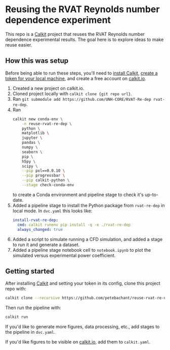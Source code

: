 # Reusing the RVAT Reynolds number dependence experiment

This repo is a
[Calkit](https://github.com/calkit/calkit)
project that
reuses the RVAT Reynolds number dependence experimental results.
The goal here is to explore ideas to make reuse easier.

## How this was setup

Before being able to run these steps,
you'll need to
[install Calkit](https://github.com/calkit/calkit?tab=readme-ov-file#installation),
[create a token for your local machine](https://github.com/calkit/calkit?tab=readme-ov-file#cloud-integration),
and create a free account on [calkit.io](https://calkit.io).

1. Created a new project on calkit.io.
1. Cloned project locally with `calkit clone {git repo url}`.
1. Ran `git submodule add https://github.com/UNH-CORE/RVAT-Re-dep rvat-re-dep`.
1. Ran
    ```sh
    calkit new conda-env \
        -n reuse-rvat-re-dep \
        python \
        matplotlib \
        jupyter \
        pandas \
        numpy \
        seaborn \
        pip \
        h5py \
        scipy \
        --pip pxl==0.0.10 \
        --pip progressbar \
        --pip calkit-python \
        --stage check-conda-env
    ```
   to create a Conda environment and pipeline stage to check it's up-to-date.
1. Added a pipeline stage to install the Python package from `rvat-re-dep`
   in local mode. In `dvc.yaml` this looks like:
    ```yaml
    install-rvat-re-dep:
      cmd: calkit runenv pip install -q -e ./rvat-re-dep
      always_changed: true
    ```
1. Added a script to simulate running a CFD simulation, and added a stage to
   run it and generate a dataset.
1. Added a pipeline stage notebook cell to `notebook.ipynb` to plot the
   simulated versus experimental power coefficient.

## Getting started

After installing [Calkit](https://github.com/calkit/calkit) and
setting your token in its config,
clone this project repo with:

```sh
calkit clone --recursive https://github.com/petebachant/reuse-rvat-re-dep
```

Then run the pipeline with:

```sh
calkit run
```

If you'd like to generate more figures,
data processing, etc.,
add stages to the pipeline in `dvc.yaml`.

If you'd like figures to be visible on [calkit.io](https://calkit.io),
add them to `calkit.yaml`.
